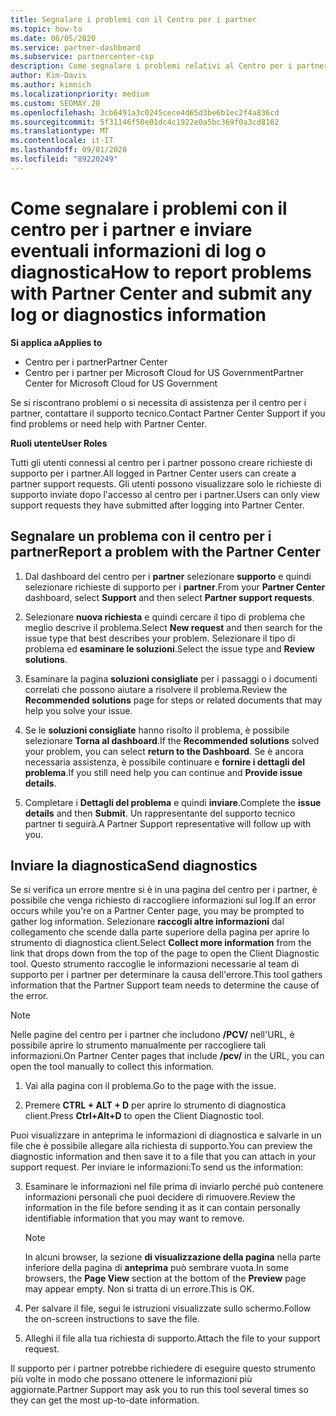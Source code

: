 ```yaml
---
title: Segnalare i problemi con il Centro per i partner
ms.topic: how-to
ms.date: 06/05/2020
ms.service: partner-dashboard
ms.subservice: partnercenter-csp
description: Come segnalare i problemi relativi al Centro per i partner e raccogliere informazioni di diagnostica per il nostro team di supporto.
author: Kim-Davis
ms.author: kimnich
ms.localizationpriority: medium
ms.custom: SEOMAY.20
ms.openlocfilehash: 3cb6491a3c0245cece4d65d3be6b1ec2f4a836cd
ms.sourcegitcommit: 5f31146f50e01dc4c1922e0a5bc369f0a3cd8162
ms.translationtype: MT
ms.contentlocale: it-IT
ms.lasthandoff: 09/01/2020
ms.locfileid: "89220249"
---
```

# <a name="how-to-report-problems-with-partner-center-and-submit-any-log-or-diagnostics-information"></a><span data-ttu-id="2f7e9-103">Come segnalare i problemi con il centro per i partner e inviare eventuali informazioni di log o diagnostica</span><span class="sxs-lookup"><span data-stu-id="2f7e9-103">How to report problems with Partner Center and submit any log or diagnostics information</span></span>

<span data-ttu-id="2f7e9-104">**Si applica a**</span><span class="sxs-lookup"><span data-stu-id="2f7e9-104">**Applies to**</span></span>

- <span data-ttu-id="2f7e9-105">Centro per i partner</span><span class="sxs-lookup"><span data-stu-id="2f7e9-105">Partner Center</span></span>
- <span data-ttu-id="2f7e9-106">Centro per i partner per Microsoft Cloud for US Government</span><span class="sxs-lookup"><span data-stu-id="2f7e9-106">Partner Center for Microsoft Cloud for US Government</span></span>

<span data-ttu-id="2f7e9-107">Se si riscontrano problemi o si necessita di assistenza per il centro per i partner, contattare il supporto tecnico.</span><span class="sxs-lookup"><span data-stu-id="2f7e9-107">Contact Partner Center Support if you find problems or need help with Partner Center.</span></span>

<span data-ttu-id="2f7e9-108">**Ruoli utente**</span><span class="sxs-lookup"><span data-stu-id="2f7e9-108">**User Roles**</span></span>

<span data-ttu-id="2f7e9-109">Tutti gli utenti connessi al centro per i partner possono creare richieste di supporto per i partner.</span><span class="sxs-lookup"><span data-stu-id="2f7e9-109">All logged in Partner Center users can create a partner support requests.</span></span> <span data-ttu-id="2f7e9-110">Gli utenti possono visualizzare solo le richieste di supporto inviate dopo l'accesso al centro per i partner.</span><span class="sxs-lookup"><span data-stu-id="2f7e9-110">Users can only view support requests they have submitted after logging into Partner Center.</span></span>

## <a name="report-a-problem-with-the-partner-center"></a><span data-ttu-id="2f7e9-111">Segnalare un problema con il centro per i partner</span><span class="sxs-lookup"><span data-stu-id="2f7e9-111">Report a problem with the Partner Center</span></span>

1. <span data-ttu-id="2f7e9-112">Dal dashboard del centro per i **partner** selezionare **supporto** e quindi selezionare richieste di supporto per i **partner**.</span><span class="sxs-lookup"><span data-stu-id="2f7e9-112">From your **Partner Center** dashboard, select **Support** and then select **Partner support requests**.</span></span>

2. <span data-ttu-id="2f7e9-113">Selezionare **nuova richiesta** e quindi cercare il tipo di problema che meglio descrive il problema.</span><span class="sxs-lookup"><span data-stu-id="2f7e9-113">Select **New request** and then search for the issue type that best describes your problem.</span></span> <span data-ttu-id="2f7e9-114">Selezionare il tipo di problema ed **esaminare le soluzioni**.</span><span class="sxs-lookup"><span data-stu-id="2f7e9-114">Select the issue type and **Review solutions**.</span></span>

3. <span data-ttu-id="2f7e9-115">Esaminare la pagina **soluzioni consigliate** per i passaggi o i documenti correlati che possono aiutare a risolvere il problema.</span><span class="sxs-lookup"><span data-stu-id="2f7e9-115">Review the **Recommended solutions** page for steps or related documents that may help you solve your issue.</span></span>

4. <span data-ttu-id="2f7e9-116">Se le **soluzioni consigliate** hanno risolto il problema, è possibile selezionare **Torna al dashboard**.</span><span class="sxs-lookup"><span data-stu-id="2f7e9-116">If the **Recommended solutions** solved your problem, you can select **return to the Dashboard**.</span></span> <span data-ttu-id="2f7e9-117">Se è ancora necessaria assistenza, è possibile continuare e **fornire i dettagli del problema**.</span><span class="sxs-lookup"><span data-stu-id="2f7e9-117">If you still need help you can continue and **Provide issue details**.</span></span>

5. <span data-ttu-id="2f7e9-118">Completare i **Dettagli del problema** e quindi **inviare**.</span><span class="sxs-lookup"><span data-stu-id="2f7e9-118">Complete the **issue details** and then **Submit**.</span></span> <span data-ttu-id="2f7e9-119">Un rappresentante del supporto tecnico partner ti seguirà.</span><span class="sxs-lookup"><span data-stu-id="2f7e9-119">A Partner Support representative will follow up with you.</span></span>

## <a name="send-diagnostics"></a><span data-ttu-id="2f7e9-120">Inviare la diagnostica</span><span class="sxs-lookup"><span data-stu-id="2f7e9-120">Send diagnostics</span></span>

<span data-ttu-id="2f7e9-121">Se si verifica un errore mentre si è in una pagina del centro per i partner, è possibile che venga richiesto di raccogliere informazioni sul log.</span><span class="sxs-lookup"><span data-stu-id="2f7e9-121">If an error occurs while you're on a Partner Center page, you may be prompted to gather log information.</span></span> <span data-ttu-id="2f7e9-122">Selezionare **raccogli altre informazioni** dal collegamento che scende dalla parte superiore della pagina per aprire lo strumento di diagnostica client.</span><span class="sxs-lookup"><span data-stu-id="2f7e9-122">Select **Collect more information** from the link that drops down from the top of the page to open the Client Diagnostic tool.</span></span> <span data-ttu-id="2f7e9-123">Questo strumento raccoglie le informazioni necessarie al team di supporto per i partner per determinare la causa dell'errore.</span><span class="sxs-lookup"><span data-stu-id="2f7e9-123">This tool gathers information that the Partner Support team needs to determine the cause of the error.</span></span> 

>[!NOTE]
><span data-ttu-id="2f7e9-124">Nelle pagine del centro per i partner che includono **/PCV/** nell'URL, è possibile aprire lo strumento manualmente per raccogliere tali informazioni.</span><span class="sxs-lookup"><span data-stu-id="2f7e9-124">On Partner Center pages that include **/pcv/** in the URL, you can open the tool manually to collect this information.</span></span>

1. <span data-ttu-id="2f7e9-125">Vai alla pagina con il problema.</span><span class="sxs-lookup"><span data-stu-id="2f7e9-125">Go to the page with the issue.</span></span>

2. <span data-ttu-id="2f7e9-126">Premere **CTRL + ALT + D** per aprire lo strumento di diagnostica client.</span><span class="sxs-lookup"><span data-stu-id="2f7e9-126">Press **Ctrl+Alt+D** to open the Client Diagnostic tool.</span></span>

<span data-ttu-id="2f7e9-127">Puoi visualizzare in anteprima le informazioni di diagnostica e salvarle in un file che è possibile allegare alla richiesta di supporto.</span><span class="sxs-lookup"><span data-stu-id="2f7e9-127">You can preview the diagnostic information and then save it to a file that you can attach in your support request.</span></span> <span data-ttu-id="2f7e9-128">Per inviare le informazioni:</span><span class="sxs-lookup"><span data-stu-id="2f7e9-128">To send us the information:</span></span>

3. <span data-ttu-id="2f7e9-129">Esaminare le informazioni nel file prima di inviarlo perché può contenere informazioni personali che puoi decidere di rimuovere.</span><span class="sxs-lookup"><span data-stu-id="2f7e9-129">Review the information in the file before sending it as it can contain personally identifiable information that you may want to remove.</span></span>

    >[!NOTE]
    ><span data-ttu-id="2f7e9-130">In alcuni browser, la sezione **di visualizzazione della pagina** nella parte inferiore della pagina di **anteprima** può sembrare vuota.</span><span class="sxs-lookup"><span data-stu-id="2f7e9-130">In some browsers, the **Page View** section at the bottom of the **Preview** page may appear empty.</span></span> <span data-ttu-id="2f7e9-131">Non si tratta di un errore.</span><span class="sxs-lookup"><span data-stu-id="2f7e9-131">This is OK.</span></span>

4. <span data-ttu-id="2f7e9-132">Per salvare il file, segui le istruzioni visualizzate sullo schermo.</span><span class="sxs-lookup"><span data-stu-id="2f7e9-132">Follow the on-screen instructions to save the file.</span></span>

5. <span data-ttu-id="2f7e9-133">Alleghi il file alla tua richiesta di supporto.</span><span class="sxs-lookup"><span data-stu-id="2f7e9-133">Attach the file to your support request.</span></span>

<span data-ttu-id="2f7e9-134">Il supporto per i partner potrebbe richiedere di eseguire questo strumento più volte in modo che possano ottenere le informazioni più aggiornate.</span><span class="sxs-lookup"><span data-stu-id="2f7e9-134">Partner Support may ask you to run this tool several times so they can get the most up-to-date information.</span></span>

